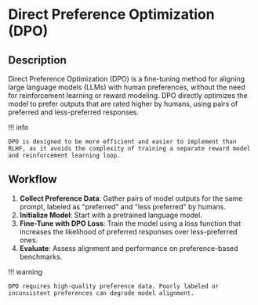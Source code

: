# Direct Preference Optimization (DPO)

## Description

Direct Preference Optimization (DPO) is a fine-tuning method for aligning large language models (LLMs) with human preferences, without the need for reinforcement learning or reward modeling.
DPO directly optimizes the model to prefer outputs that are rated higher by humans, using pairs of preferred and less-preferred responses.

!!! info

    DPO is designed to be more efficient and easier to implement than RLHF, as it avoids the complexity of training a separate reward model and reinforcement learning loop.

## Workflow

1. **Collect Preference Data**: Gather pairs of model outputs for the same prompt, labeled as "preferred" and "less preferred" by humans.
2. **Initialize Model**: Start with a pretrained language model.
3. **Fine-Tune with DPO Loss**: Train the model using a loss function that increases the likelihood of preferred responses over less-preferred ones.
4. **Evaluate**: Assess alignment and performance on preference-based benchmarks.

!!! warning

    DPO requires high-quality preference data. Poorly labeled or inconsistent preferences can degrade model alignment.
